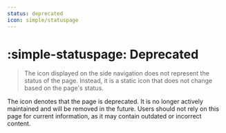 ```yaml
---
status: deprecated
icon: simple/statuspage
---
```


# :simple-statuspage: Deprecated

> The icon displayed on the side navigation does not represent the status of the page. Instead, it is a static icon that does not change based on the page's status.

<span class="md-ellipsis"> The icon <span class="md-status md-status--deprecated" title="WIll be removed soon"> </span> </span> denotes that the page is deprecated. It is no longer actively maintained and will be removed in the future. Users should not rely on this page for current information, as it may contain outdated or incorrect content.